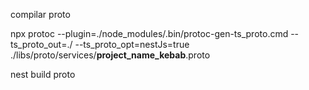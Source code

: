 compilar proto

npx protoc --plugin=./node_modules/.bin/protoc-gen-ts_proto.cmd --ts_proto_out=./ --ts_proto_opt=nestJs=true ./libs/proto/services/__project_name_kebab__.proto

nest build proto